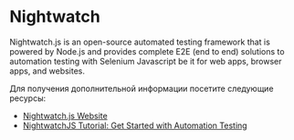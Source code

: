 # Nightwatch

Nightwatch.js is an open-source automated testing framework that is powered by Node.js and provides complete E2E (end to end) solutions to automation testing with Selenium Javascript be it for web apps, browser apps, and websites.

Для получения дополнительной информации посетите следующие ресурсы:

- [Nightwatch.js Website](https://nightwatchjs.org/)
- [NightwatchJS Tutorial: Get Started with Automation Testing](https://www.browserstack.com/guide/nightwatch-framework-tutorial)
